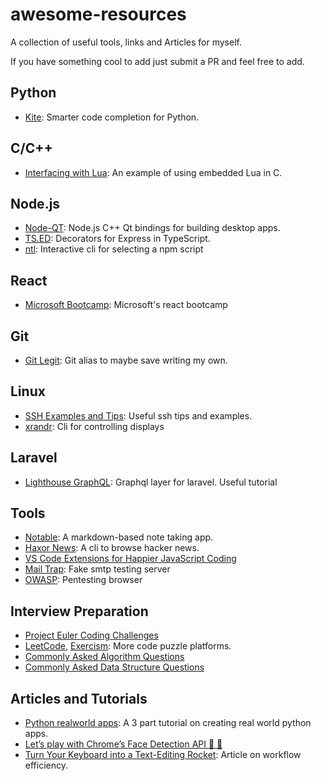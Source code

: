 # awesome-resources

A collection of useful tools, links and Articles for myself.

If you have something cool to add just submit a PR and feel free to add.

## Python

- [Kite](https://kite.com/blog/vscode): Smarter code completion for Python.

## C/C++

- [Interfacing with Lua](http://lua-users.org/wiki/SimpleLuaApiExample): An example of using embedded Lua in C.

## Node.js

- [Node-QT](https://github.com/arturadib/node-qt): Node.js C++ Qt bindings for building desktop apps.
- [TS.ED](http://tsed.io/#/getting-started): Decorators for Express in TypeScript.
- [ntl](https://www.npmjs.com/package/ntl): Interactive cli for selecting a npm script

## React
- [Microsoft Bootcamp](https://github.com/Microsoft/frontend-bootcamp): Microsoft's react bootcamp

## Git

- [Git Legit](http://www.git-legit.org/): Git alias to maybe save writing my own.

## Linux

- [SSH Examples and Tips](https://hackertarget.com/ssh-examples-tunnels/): Useful ssh tips and examples.
- [xrandr](https://wiki.archlinux.org/index.php/Xrandr): Cli for controlling displays

## Laravel
- [Lighthouse GraphQL](https://lighthouse-php.netlify.com/master/getting-started/tutorial.html#the-models): Graphql layer for laravel.  Useful tutorial

## Tools

- [Notable](https://github.com/fabiospampinato/notable): A markdown-based note taking app.
- [Haxor News](https://github.com/donnemartin/haxor-news): A cli to browse hacker news.
- [VS Code Extensions for Happier JavaScript Coding](https://hackernoon.com/vs-code-extensions-for-happier-javascript-coding-e258f72dd9c1)
- [Mail Trap](https://mailtrap.io/): Fake smtp testing server
- [OWASP](https://www.owasp.org/index.php/Main_Page): Pentesting browser

## Interview Preparation

- [Project Euler Coding Challenges](https://blog.usejournal.com/consider-yourself-a-developer-you-should-solve-the-project-euler-problems-ed8d13397c9c)
- [LeetCode](https://leetcode.com/), [Exercism](https://exercism.io/): More code puzzle platforms.
- [Commonly Asked Algorithm Questions](https://www.geeksforgeeks.org/commonly-asked-algorithm-interview-questions-set-1/)
- [Commonly Asked Data Structure Questions](https://www.geeksforgeeks.org/commonly-asked-data-structure-interview-questions-set-1/)

## Articles and Tutorials

- [Python realworld apps](https://towardsdatascience.com/master-python-through-building-real-world-applications-part-1-b040b2b7faad): A 3 part tutorial on creating real world python apps.
- [Let’s play with Chrome’s Face Detection API 👨 👩](https://medium.com/@joomiguelcunha/lets-play-with-chrome-s-face-detection-api-ca13017a958f)
- [Turn Your Keyboard into a Text-Editing Rocket](https://medium.com/@caulfieldOwen/turn-your-keyboard-into-a-text-editing-rocket-1514d8474d2d): Article on workflow efficiency.
